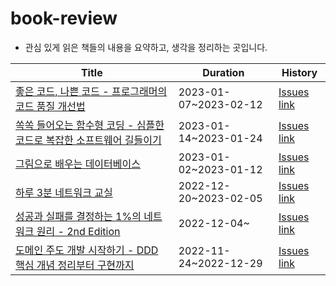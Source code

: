 # book-review
- 관심 있게 읽은 책들의 내용을 요약하고, 생각을 정리하는 곳입니다.

Title|Duration|History|
|-----|--------|-------|
|[좋은 코드, 나쁜 코드 - 프로그래머의 코드 품질 개선법](https://www.aladin.co.kr/shop/wproduct.aspx?ItemId=294649282)|2023-01-07~2023-02-12  |[Issues link](https://github.com/wisdom08/book-review/issues?q=is%3Aissue+is%3Aclosed+milestone%3A%22좋은+코드%2C+나쁜+코드%22)|
|[쏙쏙 들어오는 함수형 코딩 - 심플한 코드로 복잡한 소프트웨어 길들이기](https://www.aladin.co.kr/shop/wproduct.aspx?ItemId=292349292)|2023-01-14~2023-01-24  |[Issues link](https://github.com/wisdom08/book-review/issues?q=is%3Aissue+is%3Aclosed+milestone%3A%22쏙쏙+들어오는+함수형+코딩%22)|
|[그림으로 배우는 데이터베이스](https://www.aladin.co.kr/shop/wproduct.aspx?ItemId=297227526)|2023-01-02~2023-01-12  |[Issues link](https://github.com/wisdom08/book-review/issues?q=is%3Aissue+is%3Aclosed+milestone%3A%22그림으로+배우는+데이터베이스%22)|
|[하루 3분 네트워크 교실](https://www.aladin.co.kr/shop/wproduct.aspx?ItemId=90414880)|2022-12-20~2023-02-05  |[Issues link](https://github.com/wisdom08/book-review/issues?q=is%3Aissue+milestone%3A%22하루+3분+네트워크+교실%22+is%3Aclosed)|
|[성공과 실패를 결정하는 1%의 네트워크 원리 - 2nd Edition](https://www.aladin.co.kr/shop/wproduct.aspx?ItemId=243233851)|2022-12-04~  |[Issues link](https://github.com/wisdom08/book-review/issues?q=is%3Aopen+is%3Aissue+milestone%3A%22성공과+실패를+결정하는+1%25의+네트워크+원리%22)|
|[도메인 주도 개발 시작하기 - DDD 핵심 개념 정리부터 구현까지](https://www.aladin.co.kr/shop/wproduct.aspx?ItemId=291420687)|2022-11-24~2022-12-29  |[Issues link](https://github.com/wisdom08/book-review/issues?q=is%3Aissue+milestone%3A%22도메인+주도+개발+시작하기%22+is%3Aclosed)|
